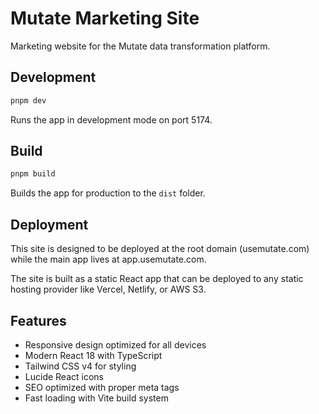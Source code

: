 # Mutate Marketing Site

Marketing website for the Mutate data transformation platform.

## Development

```bash
pnpm dev
```

Runs the app in development mode on port 5174.

## Build

```bash
pnpm build
```

Builds the app for production to the `dist` folder.

## Deployment

This site is designed to be deployed at the root domain (usemutate.com) while the main app lives at app.usemutate.com.

The site is built as a static React app that can be deployed to any static hosting provider like Vercel, Netlify, or AWS S3.

## Features

- Responsive design optimized for all devices
- Modern React 18 with TypeScript
- Tailwind CSS v4 for styling
- Lucide React icons
- SEO optimized with proper meta tags
- Fast loading with Vite build system